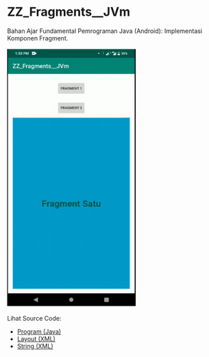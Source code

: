 # ZZ_Fragments__JVm
Bahan Ajar Fundamental Pemrograman Java (Android): Implementasi Komponen Fragment.<br><br>
<img src="https://github.com/RizkyKhapidsyah/ZZ_Fragments__JVm/blob/master/app/rslts/20200426_133013-1587882640924.gif" height=600px width=300px><br><br>
Lihat Source Code:<br>
- <a href="https://github.com/RizkyKhapidsyah/ZZ_Fragments__JVm/tree/master/app/src/main/java/com/rk/zz_fragments__jvm">Program (Java)</a><br>
- <a href="https://github.com/RizkyKhapidsyah/ZZ_Fragments__JVm/tree/master/app/src/main/res/layout">Layout (XML)</a><br>
- <a href="https://github.com/RizkyKhapidsyah/ZZ_Fragments__JVm/blob/master/app/src/main/res/values/strings.xml">String (XML)</a>
